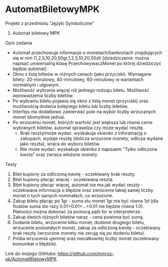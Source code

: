 # AutomatBiletowyMPK
Projekt z przedmiotu "Języki Symboliczne"

1. Automat biletowy MPK

Opis zadania

- Automat przechowuje informacje o monetach/banknotach znajdujących się w nim (1,2,5,10,20,50gr,1,2,5,10,20,50zł) [dziedziczenie: można napisać uniwersalną klasę PrzechowywaczMonet po której dziedziczyć będzie automat]
- Okno z listą bilteów w różnych cenach (jako przyciski). Wymagane bilety: 20-minutowy, 40-minutowy, 60-minutowy w wariantach normalnym i ulgowym.
- Możliwość wybrania więcej niż jednego rodzaju biletu. Możliwość wprowadzenia liczby biletów.
- Po wybraniu biletu pojawia się okno z listą monet (przyciski) oraz możliwością dodania kolejnego biletu lub liczby biletów.
- Interfejs ma dodatkowo zawierwać pole na wybór liczby wrzucanych monet (domyślnie jedna).
- Po wrzuceniu monet, których wartość jest większa lub równa cenie wybranych biletów, automat sprawdza czy może wydać resztę.
    * Brak reszty/może wydać: wyskakuje okienko z inforamacją o zakupach, wydaje resztę (dolicza wrzucone monety, odlicza wydane jako reszta), wraca do wyboru biletów.
    * Nie może wydać: wyskakuje okienko z napisaem "Tylko odliczona kwota" oraz zwraca włożone monety.

Testy

1. Bilet kupiony za odliczoną kwotę - oczekiwany brak reszty.
2. Bilet kupiony płacąc więcej - oczekiwana reszta.
3. Bilet kupiony płacąc więcej, automat nie ma jak wydać reszty - oczekiwana informacja o błędzie oraz zwrócenie takiej samej liczby monet o tych samych nominałach, co wrzucone.
4. Zakup biletu płacąc po 1gr - suma stu monet 1gr ma być równa 1zł (dla floatów suma sto razy 0.01+0.01+...+0.01 nie będzie równa 1.0). Płatności można dokonać za pomocą pętli for w interpreterze.
5. Zakup dwóch różnych biletów naraz - cena powinna być sumą.
6. Dodanie biletu, wrzucenie kilku monet, dodanie drugiego biletu, wrzucenie pozostałych monet, zakup za odliczoną kwotę - oczekiwany brak reszty (wrzucone monety nie zerują się po dodaniu biletu).
7. Próba wrzucenia ujemnej oraz niecałkowitej liczby monet (oczekiwany komunikat o błędzie).


Link do mojego GitHuba: https://github.com/mmroz-pk/AutomatBiletowyMPK
